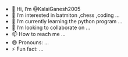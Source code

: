 - 👋 Hi, I’m @KalaiGanesh2005
- 👀 I’m interested in  batmiton ,chess ,coding ...
- 🌱 I’m currently learning the python program ...
- 💞️ I’m looking to collaborate on ...
- 📫 How to reach me ...
- 😄 Pronouns: ...
- ⚡ Fun fact: ...

<!---
KalaiGanesh2005/KalaiGanesh2005 is a ✨ special ✨ repository because its `README.md` (this file) appears on your GitHub profile.
You can click the Preview link to take a look at your changes.
--->
